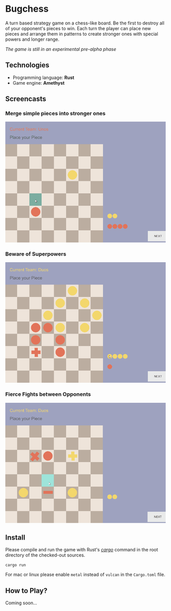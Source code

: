 # Bugchess
A turn based strategy game on a chess-like board. Be the first to destroy all of your opponent's pieces to win. 
Each turn the player can place new pieces and arrange them in patterns to create stronger ones with special powers and longer range.

*The game is still in an experimental pre-alpha phase*

## Technologies
* Programming language: **Rust**
* Game engine: **Amethyst**
 
## Screencasts
### Merge simple pieces into stronger ones
![merge pieces](resources/readme/merge.gif)

### Beware of Superpowers 
![superpowers](resources/readme/queen.gif)

### Fierce Fights between Opponents
![fight scene](resources/readme/fight.gif)

## Install
Please compile and run the game with Rust's *[cargo](https://doc.rust-lang.org/cargo/)* command in the root directory of the checked-out sources.

    cargo run

For mac or linux please enable `metal` instead of `vulcan` in the `Cargo.toml` file.
## How to Play?
Coming soon...  
